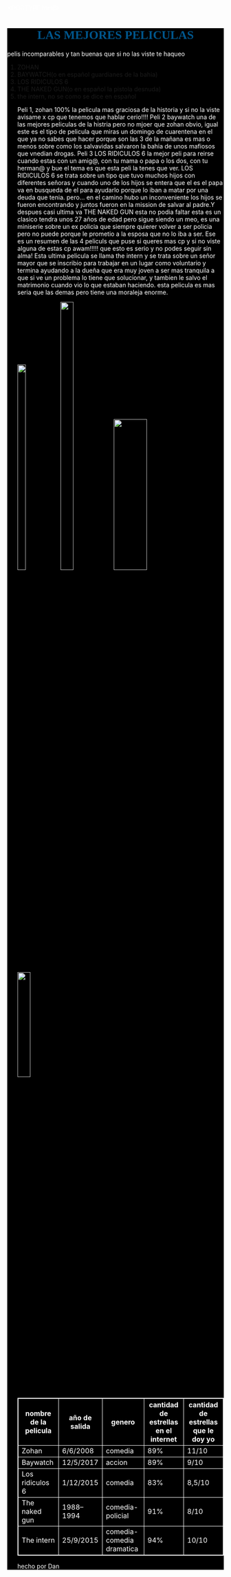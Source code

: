 <DOCTYPE html!>
<html>
<head>
<div>
<title>LAS MEJORES PELICULAS</title>
</head>
<body>
<h1> LAS MEJORES PELICULAS</h1>
<p> pelis incomparables y tan buenas que si no las viste te haqueo</P>
<ol>
<li>ZOHAN</li>
<li>BAYWATCH(o en español guardianes de la bahia)</li>
<li>LOS RIDICULOS 6</li>
<li>THE NAKED GUN(o en español la pistola desnuda)</li>
<li> the intern, no se como se dice en español</li>
<p> Peli 1, zohan 100% la pelicula mas graciosa de la historia y si no la viste avisame x cp que tenemos que hablar cerio!!!! Peli 2 baywatch una de las mejores peliculas de 
la histria pero no mjoer que zohan obvio, igual este es el tipo de pelicula que miras un domingo de cuarentena en el que ya no sabes que hacer porque son las 3 de la mañana 
es mas o menos sobre como los salvavidas salvaron la bahia de unos mafiosos que vnedian drogas. Peli 3 LOS RIDICULOS 6 la mejor peli para reirse cuando estas con un amig@,
con tu mama o papa o los dos, con tu herman@ y bue el tema es que esta peli la tenes que ver. LOS RIDICULOS 6 se trata sobre un tipo que tuvo muchos hijos con diferentes señoras
y cuando uno de los hijos se entera que el es el papa va en busqueda de el para ayudarlo porque lo iban a matar por una deuda que tenia. pero... en el camino hubo un inconveniente
los hijos se fueron encontrando y juntos fueron en la mission de salvar al padre.Y despues casi ultima va THE NAKED GUN esta no podia faltar esta es un clasico tendra unos 27 años de edad 
pero sigue siendo un meo, es una miniserie sobre un ex policia que siempre quierer volver a ser policia pero no puede porque le prometio a la esposa que no lo iba a ser. Ese 
es un resumen de las 4 peliculs que puse si queres mas cp y si no viste alguna de estas cp awam!!!!! que esto es serio y no podes seguir sin alma! Esta ultima pelicula se 
llama the intern y se trata sobre  un señor mayor que se inscribio para trabajar en un lugar como voluntario y termina ayudando a la dueña que era muy joven a ser mas tranquila
a que si ve un problema lo tiene que solucionar, y tambien le salvo el matrimonio cuando vio lo que estaban haciendo. esta pelicula es mas seria que las demas pero tiene una moraleja enorme. </p>
<img height="35%" width= "20%"src=https://pics.filmaffinity.com/Zohan_Licencia_para_peinar-268092382-large.jpg>
<img height="40%" width= "25%" src=https://es.web.img3.acsta.net/pictures/17/04/26/13/44/288916.jpg>
<img height="30%" width= "40%" src= https://lh3.googleusercontent.com/proxy/BDNz2Y2fuhwjKPI0hHX3aPPtvUSYsNOOboNiQNRuxek2DujVShiBfCEnO_QVq8MoGq2rnOAy1dmdEUATLMqTmZXmmPZR90P>
<img height "40%" width= "25%" src= https://pics.filmaffinity.com/Ag_rralo_como_puedas-194094300-large.jpg>
<table>
<tr>
<th> nombre de la pelicula</th>
<th> año de salida</th>
<th> genero</th>
<th>cantidad de estrellas en el internet</th>
<th>cantidad de estrellas que le doy yo</th>
</tr>
<tr>
<td> Zohan</td>
<td> 6/6/2008 </td>
<td> comedia</td>
<td> 89% </td>
<td> 11/10 </td>
</tr>
<tr>
<td> Baywatch</td>
<td> 12/5/2017</td>
<td> accion</td>
<td> 89%</td>
<td> 9/10 </td>
</tr>
<tr>
<td>Los ridiculos 6</td>
<td>1/12/2015</td>
<td> comedia</td>
<td> 83% </td>
<td> 8,5/10 </td>
</tr>
<tr>
<td> The naked gun</td>
<td> 1988–1994</td>
<td> comedia-policial</td>
<td> 91%</td>
<td> 8/10</td>
</tr>
<tr>
<td> The intern</td>
<td>25/9/2015</td>
<td> comedia-comedia dramatica</td>
<td>94% </td>
<td> 10/10 </td>
</tr>
</table>
<p> hecho por Dan</p>
<style>
Table,td,th{
color: white;
background-color: black;
border:1px solid white;
border-collapse: collapse; 
}
</style>
<style>
h1{
color:#00568c;
background-color: black ;
font-family: arial round;
font-weight: bold;
text-align: center
}
</style>
<style>
p{
Text-align: center
Font-weight; semilight;
}
</style>
<style>
div{
background-color: black;
}
</style>
<style>
p{
color: white;
}
</style>
</div>
</body>
</html>
